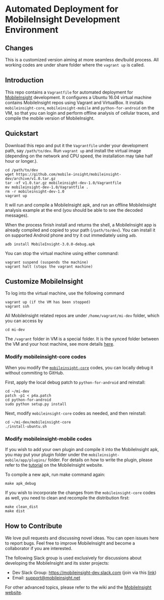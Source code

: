 Automated Deployment for MobileInsight Development Environment
==========

## Changes
This is a customized version aiming at more seamless dev/build process.
All working codes are under share folder where the `vagrant up` is called.

## Introduction

This repo contains a `Vagrantfile` for automated deployment for [MobileInsight](http://www.mobileinsight.net) development. It configures a Ubuntu 16.04 virtual machine contains MobileInsight repos using Vagrant and VirtualBox. It installs `mobileinsight-core`, `mobileinsight-mobile` and `python-for-android` on the VM, so that you can login and perform offline analysis of cellular traces, and compile the mobile version of MobileInsight.

## Quickstart

Download this repo and put it the `Vagrantfile` under your development path, say `/path/to/dev`. Run `vagrant up` and install the virtual image (depending on the network and CPU speed, the installation may take half hour or longer.).

	cd /path/to/dev
	wget https://github.com/mobile-insight/mobileinsight-dev/archive/v1.0.tar.gz
	tar -xf v1.0.tar.gz mobileinsight-dev-1.0/Vagrantfile
	mv mobileinsight-dev-1.0/Vagrantfile .
	rm -r mobileinsight-dev-1.0
	vagrant up

It will run and compile a MobileInsight apk, and run an offline MobileInsight analysis example at the end (you should be able to see the decoded messages).

When the process finish install and returns the shell, a MobileInsight app is already compiled and copied to your path (`/path/to/dev`). You can install it on supported Android phone and try it out immediately using `adb`.

	adb install MobileInsight-3.0.0-debug.apk

You can stop the virtual machine using either command:

	vagrant suspend (suspends the machine)
	vagrant halt (stops the vagrant machine)

## Customize MobileInsight

To log into the virtual machine, use the following command

	vagrant up (if the VM has been stopped)
	vagrant ssh

All MobileInsight related repos are under `/home/vagrant/mi-dev` folder, which you can access by

	cd mi-dev

The `/vagrant` folder in VM is a special folder. It is the synced folder between the VM and your host machine, see more details [here](https://www.vagrantup.com/docs/synced-folders/).

### Modify mobileinsight-core codes

When you modify the [`mobileinsight-core`](https://github.com/mobile-insight/mobileinsight-core) codes, you can locally debug it without commiting to GitHub.

First, apply the local debug patch to `python-for-android` and reinstall:

	cd ~/mi-dev
	patch -p1 < p4a.patch
	cd python-for-android
	sudo python setup.py install

Next, modify `mobileinsight-core` codes as needed, and then reinstall:

	cd ~/mi-dev/mobileinsight-core
	./install-ubuntu.sh

### Modify mobileinsight-mobile codes

If you wish to add your own plugin and compile it into the MobileInsight apk, you may put your plugin folder under the `mobileinsight-mobile/app/plugins/` folder.
For details on how to write the plugin, please refer to the [tutorial](http://www.mobileinsight.net/tutorial-plugin.html) on the MobileInsight website.

To compile a new apk, run make command again:

	make apk_debug

If you wish to incorporate the changes from the `mobileinsight-core` codes as well, you need to clean and recompile the distribution first:

	make clean_dist
	make dist

## How to Contribute

We love pull requests and discussing novel ideas. You can open issues here to report bugs. Feel free to improve MobileInsight and become a collaborator if you are interested.

The following Slack group is used exclusively for discussions about developing the MobileInsight and its sister projects:

+ Dev Slack Group: https://mobileinsight-dev.slack.com (join via this [link](https://goo.gl/htJGqT))
+ Email: support@mobileinsight.net

For other advanced topics, please refer to the wiki and the [MobileInsight website](http://www.mobileinsight.net).
